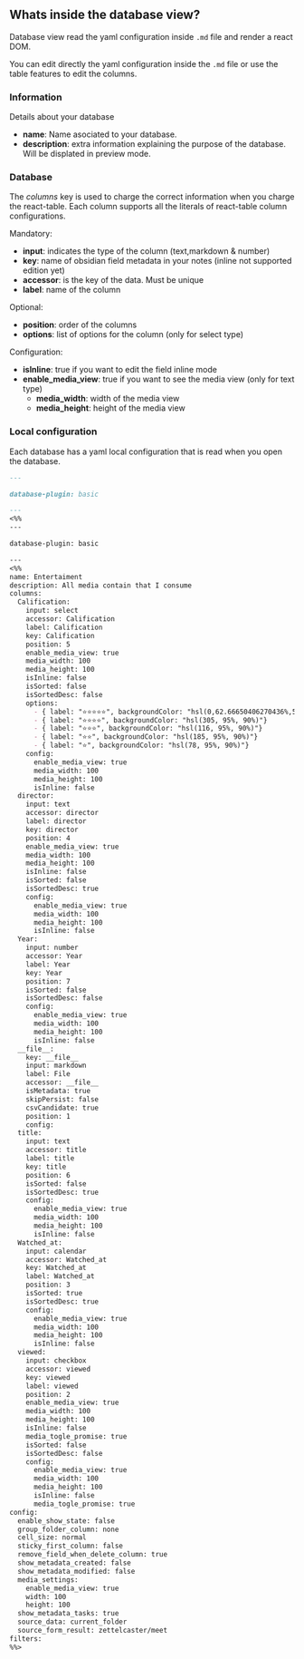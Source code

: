 ## Whats inside the database view?
Database view read the yaml configuration inside `.md` file and render a react DOM.

You can edit directly the yaml configuration inside the `.md` file or use the table features to edit the columns.
### Information
Details about your database

- **name**: Name asociated to your database.
- **description**: extra information explaining the purpose of the database. Will be displated in preview mode.
### Database
The *columns* key is used to charge the correct information when you charge the react-table. Each column supports all the literals of react-table column configurations.

Mandatory:

- **input**: indicates the type of the column (text,markdown & number)
- **key**: name of obsidian field metadata in your notes (inline not supported edition yet)
- **accessor**: is the key of the data. Must be unique
- **label**: name of the column

Optional:

- **position**: order of the columns
- **options**: list of options for the column (only for select type)

Configuration:

- **isInline**: true if you want to edit the field inline mode
- **enable_media_view**: true if you want to see the media view (only for text type)
  - **media_width**: width of the media view
  - **media_height**: height of the media view


### Local configuration
Each database has a yaml local configuration that is read when you open the database.

```markdown
---

database-plugin: basic

---
<%%
---

database-plugin: basic

---
<%%
name: Entertaiment
description: All media contain that I consume
columns:
  Calification:
    input: select
    accessor: Calification
    label: Calification
    key: Calification
    position: 5
    enable_media_view: true
    media_width: 100
    media_height: 100
    isInline: false
    isSorted: false
    isSortedDesc: false
    options:
      - { label: "⭐️⭐️⭐️⭐️⭐️", backgroundColor: "hsl(0,62.66650406270436%,57.196614999999994%)"}
      - { label: "⭐️⭐️⭐️⭐️", backgroundColor: "hsl(305, 95%, 90%)"}
      - { label: "⭐️⭐️⭐️", backgroundColor: "hsl(116, 95%, 90%)"}
      - { label: "⭐️⭐️", backgroundColor: "hsl(185, 95%, 90%)"}
      - { label: "⭐️", backgroundColor: "hsl(78, 95%, 90%)"}
    config:
      enable_media_view: true
      media_width: 100
      media_height: 100
      isInline: false
  director:
    input: text
    accessor: director
    label: director
    key: director
    position: 4
    enable_media_view: true
    media_width: 100
    media_height: 100
    isInline: false
    isSorted: false
    isSortedDesc: true
    config:
      enable_media_view: true
      media_width: 100
      media_height: 100
      isInline: false
  Year:
    input: number
    accessor: Year
    label: Year
    key: Year
    position: 7
    isSorted: false
    isSortedDesc: false
    config:
      enable_media_view: true
      media_width: 100
      media_height: 100
      isInline: false
  __file__:
    key: __file__
    input: markdown
    label: File
    accessor: __file__
    isMetadata: true
    skipPersist: false
    csvCandidate: true
    position: 1
    config:
  title:
    input: text
    accessor: title
    label: title
    key: title
    position: 6
    isSorted: false
    isSortedDesc: true
    config:
      enable_media_view: true
      media_width: 100
      media_height: 100
      isInline: false
  Watched_at:
    input: calendar
    accessor: Watched_at
    key: Watched_at
    label: Watched_at
    position: 3
    isSorted: true
    isSortedDesc: true
    config:
      enable_media_view: true
      media_width: 100
      media_height: 100
      isInline: false
  viewed:
    input: checkbox
    accessor: viewed
    key: viewed
    label: viewed
    position: 2
    enable_media_view: true
    media_width: 100
    media_height: 100
    isInline: false
    media_togle_promise: true
    isSorted: false
    isSortedDesc: false
    config:
      enable_media_view: true
      media_width: 100
      media_height: 100
      isInline: false
      media_togle_promise: true
config:
  enable_show_state: false
  group_folder_column: none
  cell_size: normal
  sticky_first_column: false
  remove_field_when_delete_column: true
  show_metadata_created: false
  show_metadata_modified: false
  media_settings:
    enable_media_view: true
    width: 100
    height: 100
  show_metadata_tasks: true
  source_data: current_folder
  source_form_result: zettelcaster/meet
filters:
%%>
```
